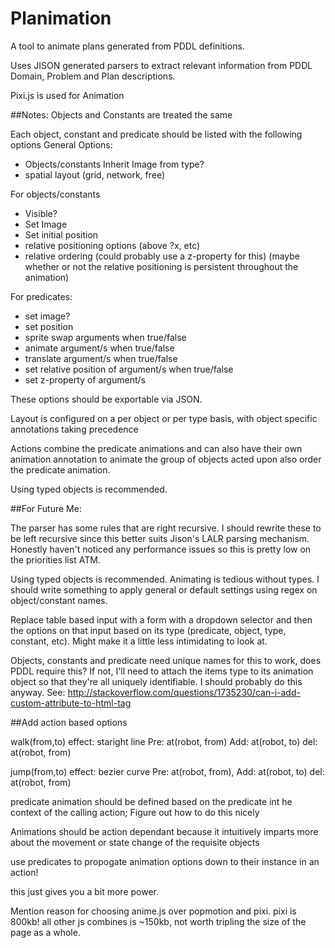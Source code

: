 # Planimation
A tool to animate plans generated from PDDL definitions.

Uses JISON generated parsers to extract relevant information from PDDL Domain, Problem and Plan descriptions.

Pixi.js is used for Animation

##Notes:
Objects and Constants are treated the same

Each object, constant and predicate should be listed with the following options
General Options:
- Objects/constants Inherit Image from type?
- spatial layout (grid, network, free)


For objects/constants
- Visible?
- Set Image
- Set initial position
- relative positioning options (above ?x, etc)
- relative ordering (could probably use a z-property for this)
(maybe whether or not the relative positioning is persistent throughout
  the animation)


For predicates:
- set image?
- set position
- sprite swap arguments when true/false
- animate argument/s when true/false
- translate argument/s when true/false
- set relative position of argument/s when true/false
- set z-property of argument/s

These options should be exportable via JSON.

Layout is configured on a per object or per type basis, with object specific annotations taking precedence

Actions combine the predicate animations and can also have their own animation annotation to animate the group of objects acted upon also order the predicate animation.

Using typed objects is recommended.

##For Future Me:

The parser has some rules that are right recursive. I should rewrite these to be left recursive since this better suits Jison's LALR parsing mechanism. Honestly haven't noticed any performance issues so this is pretty low on the priorities list ATM.

Using typed objects is recommended. Animating is tedious without types. I should write something to apply general or default settings using regex on object/constant names.

Replace table based input with a form with a dropdown selector and then the options on that input based on its type (predicate, object, type, constant, etc). Might make it a little less intimidating to look at.


Objects, constants and predicate need unique names for this to work, does PDDL require this? If not, I'll need to attach the items type to its animation object so that they're all uniquely identifiable. I should probably do this anyway.
See: http://stackoverflow.com/questions/1735230/can-i-add-custom-attribute-to-html-tag

##Add action based options

walk(from,to) effect: staright line
Pre: at(robot, from)
Add: at(robot, to)
del: at(robot, from)

jump(from,to) effect: bezier curve
Pre: at(robot, from),
Add: at(robot, to)
del: at(robot, from)

predicate animation should be defined based on the predicate int he context of the calling action;
Figure out how to do this nicely

Animations should be action dependant because it intuitively imparts more about the movement or
state change of the requisite objects

use predicates to propogate animation options down to their instance in an action!

this just gives you a bit more power.

Mention reason for choosing anime.js over popmotion and pixi. pixi is 800kb! all other js combines is ~150kb, not worth tripling the size of the page as a whole.
